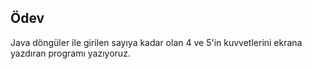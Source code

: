 ## Ödev
Java döngüler ile girilen sayıya kadar olan 4 ve 5'in kuvvetlerini ekrana yazdıran programı yazıyoruz.

